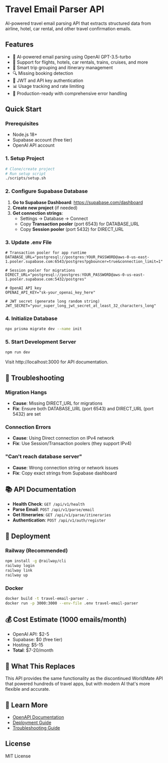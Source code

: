 # Travel Email Parser API

AI-powered travel email parsing API that extracts structured data from airline, hotel, car rental, and other travel confirmation emails.

## Features

- 🤖 AI-powered email parsing using OpenAI GPT-3.5-turbo
- 📧 Support for flights, hotels, car rentals, trains, cruises, and more
- 🎯 Smart trip grouping and itinerary management
- 🔍 Missing booking detection
- 🔐 JWT and API key authentication
- 📊 Usage tracking and rate limiting
- 🚀 Production-ready with comprehensive error handling

## Quick Start

### Prerequisites

- Node.js 18+
- Supabase account (free tier)
- OpenAI API account

### 1. Setup Project

```bash
# Clone/create project
# Run setup script
./scripts/setup.sh
```

### 2. Configure Supabase Database

1. **Go to Supabase Dashboard**: https://supabase.com/dashboard
2. **Create new project** (if needed)
3. **Get connection strings**:
   - Settings → Database → Connect
   - Copy **Transaction pooler** (port 6543) for DATABASE_URL
   - Copy **Session pooler** (port 5432) for DIRECT_URL

### 3. Update .env File

```env
# Transaction pooler for app runtime
DATABASE_URL="postgresql://postgres:YOUR_PASSWORD@aws-0-us-east-1.pooler.supabase.com:6543/postgres?pgbouncer=true&connection_limit=1"

# Session pooler for migrations
DIRECT_URL="postgresql://postgres:YOUR_PASSWORD@aws-0-us-east-1.pooler.supabase.com:5432/postgres"

# OpenAI API key
OPENAI_API_KEY="sk-your_openai_key_here"

# JWT secret (generate long random string)
JWT_SECRET="your_super_long_jwt_secret_at_least_32_characters_long"
```

### 4. Initialize Database

```bash
npx prisma migrate dev --name init
```

### 5. Start Development Server

```bash
npm run dev
```

Visit http://localhost:3000 for API documentation.

## 🔧 Troubleshooting

### Migration Hangs

- **Cause**: Missing DIRECT_URL for migrations
- **Fix**: Ensure both DATABASE_URL (port 6543) and DIRECT_URL (port 5432) are set

### Connection Errors

- **Cause**: Using Direct connection on IPv4 network
- **Fix**: Use Session/Transaction poolers (they support IPv4)

### "Can't reach database server"

- **Cause**: Wrong connection string or network issues
- **Fix**: Copy exact strings from Supabase dashboard

## 📚 API Documentation

- **Health Check**: `GET /api/v1/health`
- **Parse Email**: `POST /api/v1/parse/email`
- **Get Itineraries**: `GET /api/v1/parse/itineraries`
- **Authentication**: `POST /api/v1/auth/register`

## 🚀 Deployment

### Railway (Recommended)

```bash
npm install -g @railway/cli
railway login
railway link
railway up
```

### Docker

```bash
docker build -t travel-email-parser .
docker run -p 3000:3000 --env-file .env travel-email-parser
```

## 💰 Cost Estimate (1000 emails/month)

- OpenAI API: $2-5
- Supabase: $0 (free tier)
- Hosting: $5-15
- **Total**: $7-20/month

## 🎯 What This Replaces

This API provides the same functionality as the discontinued WorldMate API that powered hundreds of travel apps, but with modern AI that's more flexible and accurate.

## 📖 Learn More

- [OpenAPI Documentation](docs/openapi.yaml)
- [Deployment Guide](docs/deployment.md)
- [Troubleshooting Guide](docs/troubleshooting.md)

## License

MIT License

